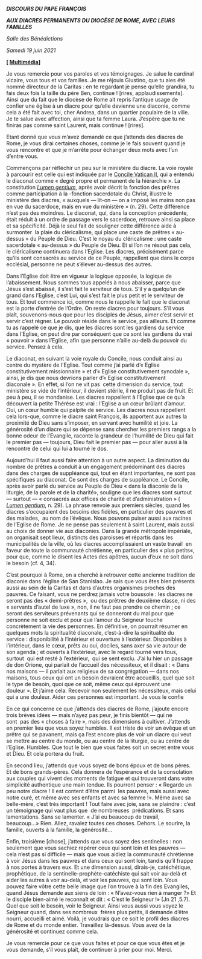 ***DISCOURS DU PAPE FRANÇOIS***

***AUX DIACRES PERMANENTS DU DIOCÈSE DE ROME, AVEC LEURS FAMILLES***

*Salle des Bénédictions*

*Samedi 19 juin 2021*

**[ [Multimédia](http://w2.vatican.va/content/francesco/fr/events/event.dir.html/content/vaticanevents/fr/2021/6/19/diaconi.html)]**

Je vous remercie pour vos paroles et vos témoignages. Je salue le cardinal vicaire, vous tous et vos familles. Je me réjouis Giustino, que tu aies été nommé directeur de la Caritas : en te regardant je pense qu’elle grandira, tu fais deux fois la taille du père Ben, continue ! [rires, applaudissements]. Ainsi que du fait que le diocèse de Rome ait repris l’antique usage de confier une église à un diacre pour qu’elle devienne une diaconie, comme cela a été fait avec toi, cher Andrea, dans un quartier populaire de la ville. Je te salue avec affection, ainsi que ta femme Laura. J’espère que tu ne finiras pas comme saint Laurent, mais continue ! [rires].

Etant donné que vous m’avez demandé ce que j’attends des diacres de Rome, je vous dirai certaines choses, comme je le fais souvent quand je vous rencontre et que je m’arrête pour échanger deux mots avec l’un d’entre vous.

Commençons par réfléchir un peu sur le ministère du diacre. La voie royale à parcourir est celle qui est indiquée par le [Concile Vatican II](https://www.vatican.va/archive/hist_councils/ii_vatican_council/index_fr.htm), qui a entendu le diaconat comme « degré propre et permanent de la hiérarchie ». La constitution *[Lumen gentium](https://www.vatican.va/archive/hist_councils/ii_vatican_council/documents/vat-ii_const_19641121_lumen-gentium_fr.html)*, après avoir décrit la fonction des prêtres comme participation à la -fonction sacerdotale du Christ, illustre le ministère des diacres, « auxquels — lit-on — on a imposé les mains non pas en vue du sacerdoce, mais en vue du ministère » (n. 29). Cette différence n’est pas des moindres. Le diaconat, qui, dans la conception précédente, était réduit à un ordre de passage vers le sacerdoce, retrouve ainsi sa place et sa spécificité. Déjà le seul fait de souligner cette différence aide à surmonter  la plaie du cléricalisme, qui place une caste de prêtres « au-dessus » du Peuple de Dieu. C’est le noyau du cléricalisme : une caste sacerdotale « au-dessus » du Peuple de Dieu. Et si l’on ne résout pas cela, le cléricalisme continuera dans l’Eglise. Les diacres, précisément parce qu’ils sont consacrés au service de ce Peuple, rappellent que dans le corps ecclésial, personne ne peut s’élever au-dessus des autres.

Dans l’Eglise doit être en vigueur la logique opposée, la logique de l’abaissement. Nous sommes tous appelés à nous abaisser, parce que Jésus s’est abaissé, il s’est fait le serviteur de tous. S’il y a quelqu’un de grand dans l’Eglise, c’est Lui, qui s’est fait le plus petit et le serviteur de tous. Et tout commence ici, comme nous le rappelle le fait que le diaconat est la porte d’entrée de l’Ordre. On reste diacres pour toujours. S’il vous plaît, souvenons-nous que pour les disciples de Jésus, aimer c’est servir et servir c’est régner. Le pouvoir réside dans le service, pas ailleurs. Et comme tu as rappelé ce que je dis, que les diacres sont les gardiens du service dans l’Eglise, on peut dire par conséquent que ce sont les gardiens du vrai « pouvoir » dans l’Eglise, afin que personne n’aille au-delà du pouvoir du service. Pensez à cela.

Le diaconat, en suivant la voie royale du Concile, nous conduit ainsi au centre du mystère de l’Eglise. Tout comme j’ai parlé d’« Eglise constitutivement missionnaire » et d’« Eglise constitutivement synodale », ainsi, je dis que nous devrions parler d’« Eglise constitutivement diaconale ». En effet, si l’on ne vit pas  cette dimension du service, tout ministère se vide de l’intérieur, il devient stérile, il ne produit pas de fruit. Et peu à peu, il se mondanise. Les diacres rappellent à l’Eglise que ce qu’a découvert la petite Thérèse est vrai : l’Eglise a un cœur brûlant d’amour. Oui, un cœur humble qui palpite de service. Les diacres nous rappellent cela lors-que, comme le diacre saint François, ils apportent aux autres la proximité de Dieu sans s’imposer, en servant avec humilité et joie. La générosité d’un diacre qui se dépense sans chercher les premiers rangs a la bonne odeur de l’Evangile, raconte la grandeur de l’humilité de Dieu qui fait le premier pas — toujours, Dieu fait le premier pas — pour aller aussi à la rencontre de celui qui lui a tourné le dos.

Aujourd’hui il faut aussi faire attention à un autre aspect. La diminution du nombre de prêtres a conduit à un engagement prédominant des diacres dans des charges de suppléance qui, tout en étant importantes, ne sont pas spécifiques au diaconat. Ce sont des charges de suppléance. Le Concile, après avoir parlé du service au Peuple de Dieu « dans la diaconie de la liturgie, de la parole et de la charité», souligne que les diacres sont surtout — surtout — « consacrés aux offices de charité et d’administration » ( *[Lumen gentium](https://www.vatican.va/archive/hist_councils/ii_vatican_council/documents/vat-ii_const_19641121_lumen-gentium_fr.html)*, n. 29). La phrase renvoie aux premiers siècles, quand les diacres s’occupaient des besoins des fidèles, en particulier des pauvres et des malades,  au nom de l’évêque. Nous pouvons puiser aussi aux racines de l’Eglise de Rome. Je ne pense pas seulement à saint Laurent, mais aussi au choix de donner vie aux diaconies. Dans la grande métropole impériale, on organisait sept lieux, distincts des paroisses et répartis dans les municipalités de la ville, où les diacres accomplissaient un vaste travail  en faveur de toute la communauté chrétienne, en particulier des « plus petits«, pour que, comme le disent les Actes des apôtres, aucun d’eux ne soit dans le besoin (cf. 4, 34).

C’est pourquoi à Rome, on a cherché à retrouver cette ancienne tradition de diaconie dans l’église de San Stanislao. Je sais que vous êtes bien présents aussi au sein de la Caritas et dans d’autres organismes proches des pauvres. Ce faisant, vous ne perdrez jamais votre boussole : les diacres ne seront pas des « demi-prêtres »,  ou des prêtres de deuxième classe, ni des « servants d’autel de luxe », non, il ne faut pas prendre ce chemin ; ce seront des serviteurs prévenants qui se donneront du mal pour que personne ne soit exclu et pour que l’amour du Seigneur touche concrètement la vie des personnes. En définitive, on pourrait résumer en quelques mots la spiritualité diaconale, c’est-à-dire la spiritualité du service : disponibilité à l’intérieur et ouverture à l’extérieur. Disponibles à l’intérieur, dans le cœur, prêts au oui, dociles, sans axer sa vie autour de son agenda ; et ouverts à l’extérieur, avec le regard tourné vers tous, surtout  qui est resté à l’extérieur,  qui se sent exclu. J’ai lu hier un passage de don Orione, qui parlait de l’accueil des nécessiteux, et il disait : « Dans nos maisons — il parlait aux religieux de sa congrégation — dans nos maisons, tous ceux qui ont un besoin devraient être accueillis, quel que soit le type de besoin, quoi que ce soit, même ceux qui éprouvent une douleur ». Et j’aime cela. Recevoir non seulement les nécessiteux, mais celui qui a une douleur. Aider ces personnes est important. Je vous le confie

En ce qui concerne ce que j’attends des diacres de Rome, j’ajoute encore trois brèves idées — mais n’ayez pas peur, je finis bientôt — qui ne sont  pas des « choses à faire », mais des dimensions à cultiver. J’attends en premier lieu que vous soyez humbles. Il est triste de voir un évêque et un prêtre qui se pavanent, mais ça l’est encore plus de voir un diacre qui veut se mettre au centre du monde, ou au centre de la liturgie, ou au centre de l’Eglise. Humbles. Que tout le bien que vous faites soit un secret entre vous et Dieu. Et cela portera du fruit.

En second lieu, j’attends que vous soyez de bons époux et de bons pères. Et de bons grands-pères. Cela donnera de l’espérance et de la consolation aux couples qui vivent des moments de fatigue et qui trouveront dans votre simplicité authentique une main tendue. Ils pourront penser : « Regarde un peu notre diacre ! Il est content d’être parmi  les pauvres, mais aussi avec notre curé, et même avec ses enfants et avec sa femme !». Même avec sa belle-mère, c’est très important ! Tout faire avec joie, sans se plaindre : c’est un témoignage qui vaut plus que  de nombreuses  prédications. Et sans lamentations. Sans se lamenter. « J’ai eu beaucoup de travail, beaucoup…» Rien. Allez, ravalez toutes ces choses. Dehors. Le sourire, la famille, ouverts à la famille, la générosité…

Enfin, troisième [chose], j’attends que vous soyez des sentinelles : non seulement que vous sachiez repérer ceux qui sont loin et les pauvres — cela n’est pas si difficile — mais que vous aidiez la communauté chrétienne à voir Jésus dans les pauvres et dans ceux qui sont loin, tandis qu’il frappe à nos portes à travers eux. Et une dimension aussi, dirais-je, catéchétique, prophétique, de la sentinelle-prophète-catéchiste qui sait voir au-delà et aider les autres à voir au-delà, et voir les pauvres, qui sont loin. Vous pouvez faire vôtre cette belle image que l’on trouve à la fin des Evangiles, quand Jésus demande aux siens de loin : « N’avez-vous rien à manger ?» Et le disciple bien-aimé le reconnaît et dit : « C’est le Seigneur !» (Jn 21 ,5.7). Quel que soit le besoin, voir le Seigneur. Ainsi vous aussi vous voyez le Seigneur quand, dans ses nombreux  frères plus petits, il demande d’être nourri, accueilli et aimé. Voilà, je voudrais que ce soit le profil des diacres de Rome et du monde entier. Travaillez là-dessus. Vous avez de la générosité et continuez comme cela.

Je vous remercie pour ce que vous faites et pour ce que vous êtes et je vous demande, s’il vous plaît, de continuer à prier pour moi. Merci.